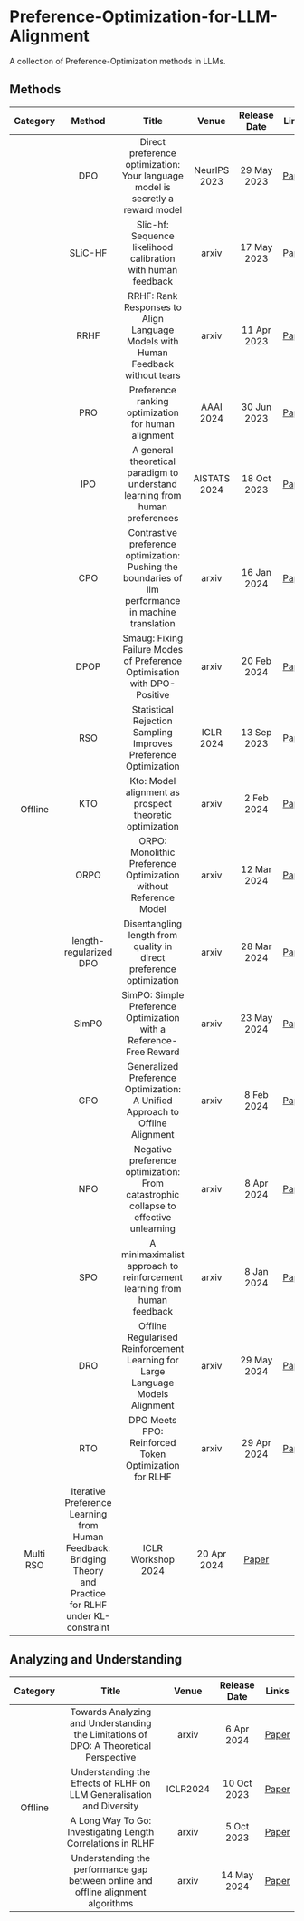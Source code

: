 # Preference-Optimization-for-LLM-Alignment

A collection of Preference-Optimization methods in LLMs.

## Methods
<table class="tg">
<thead>
  <tr>
    <th class="tg-nrix" align="center" rowspan="2">Category</th>
    <th class="tg-baqh" align="center" rowspan="2">Method</th>
    <th class="tg-baqh" align="center" rowspan="2">Title</th>
    <th class="tg-0lax" align="center" rowspan="2">Venue</th>
    <th class="tg-baqh" align="center" rowspan="2">Release Date</th>
    <th class="tg-0lax" align="center" rowspan="2">Links</th>
  </tr>
</thead>
<tbody>
  <tr>
    <td class="tg-nrix" align="center" rowspan="17">Offline</td>
    <td class="tg-0lax" align="center">DPO</td>
    <td class="tg-baqh" align="center">Direct preference optimization: Your language model is secretly a reward model</td>
    <td class="tg-0lax" align="center">NeurIPS 2023</td>
    <td class="tg-baqh" align="center">29 May 2023</td>
    <td class="tg-0lax" align="center"><a href="https://proceedings.neurips.cc/paper_files/paper/2023/file/a85b405ed65c6477a4fe8302b5e06ce7-Paper-Conference.pdf">Paper</a></td>
  </tr>
  <tr>
    <td class="tg-0lax" align="center">SLiC-HF</td>
    <td class="tg-baqh" align="center">Slic-hf: Sequence likelihood calibration with human feedback</td>
    <td class="tg-0lax" align="center">arxiv</td>
    <td class="tg-baqh" align="center">17 May 2023  </td>
    <td class="tg-0lax" align="center"><a href="https://arxiv.org/pdf/2305.10425">Paper</a></td>
  </tr>
   <tr>
    <td class="tg-0lax" align="center">RRHF</td>
    <td class="tg-baqh" align="center">RRHF: Rank Responses to Align Language Models with Human Feedback without tears</td>
    <td class="tg-0lax" align="center">arxiv</td>
    <td class="tg-baqh" align="center">11 Apr 2023</td>
    <td class="tg-0lax" align="center"><a href="https://arxiv.org/pdf/2304.05302">Paper</a></td>
  </tr>
  <tr>
    <td class="tg-0lax" align="center">PRO</td>
    <td class="tg-baqh" align="center">Preference ranking optimization for human alignment</td>
    <td class="tg-0lax" align="center">AAAI 2024</td>
    <td class="tg-baqh" align="center">30 Jun 2023</td>
    <td class="tg-0lax" align="center"><a href="https://arxiv.org/pdf/2306.17492v2">Paper</a></td>
  </tr>
  <tr>
    <td class="tg-0lax" align="center">IPO</td>
    <td class="tg-baqh" align="center">A general theoretical paradigm to understand learning from human preferences</td>
    <td class="tg-0lax" align="center">AISTATS 2024</td>
    <td class="tg-baqh" align="center">18 Oct 2023</td>
    <td class="tg-0lax" align="center"><a href="https://proceedings.mlr.press/v238/gheshlaghi-azar24a/gheshlaghi-azar24a.pdf">Paper</a></td>
  </tr>
  <tr>
    <td class="tg-0lax" align="center">CPO</td>
    <td class="tg-baqh" align="center">Contrastive preference optimization: Pushing the boundaries of llm performance in machine translation</td>
    <td class="tg-0lax" align="center">arxiv</td>
    <td class="tg-baqh" align="center">16 Jan 2024</td>
    <td class="tg-0lax" align="center"><a href="https://arxiv.org/pdf/2401.08417">Paper</a></td>
  </tr>
  <tr>
    <td class="tg-0lax" align="center">DPOP</td>
    <td class="tg-baqh" align="center">Smaug: Fixing Failure Modes of Preference Optimisation with DPO-Positive</td>
    <td class="tg-0lax" align="center">arxiv</td>
    <td class="tg-baqh" align="center">20 Feb 2024</td>
    <td class="tg-0lax" align="center"><a href="https://arxiv.org/pdf/2402.13228">Paper</a></td>
  </tr>
  <tr>
    <td class="tg-0lax" align="center">RSO</td>
    <td class="tg-baqh" align="center">Statistical Rejection Sampling Improves Preference Optimization</td>
    <td class="tg-0lax" align="center">ICLR 2024</td>
    <td class="tg-baqh" align="center">13 Sep 2023</td>
    <td class="tg-0lax" align="center"><a href="https://arxiv.org/pdf/2309.06657">Paper</a></td>
  </tr>
  <tr>
    <td class="tg-0lax" align="center">KTO</td>
    <td class="tg-baqh" align="center">Kto: Model alignment as prospect theoretic optimization</td>
    <td class="tg-0lax" align="center">arxiv</td>
    <td class="tg-baqh" align="center">2 Feb 2024</td>
    <td class="tg-0lax" align="center"><a href="https://arxiv.org/pdf/2402.01306">Paper</a></td>
  </tr>
  <tr>
    <td class="tg-0lax" align="center">ORPO</td>
    <td class="tg-baqh" align="center">ORPO: Monolithic Preference Optimization without Reference Model</td>
    <td class="tg-0lax" align="center">arxiv</td>
    <td class="tg-baqh" align="center">12 Mar 2024</td>
    <td class="tg-0lax" align="center"><a href="https://arxiv.org/pdf/2403.07691">Paper</a></td>
  </tr>
  <tr>
    <td class="tg-0lax" align="center">length-regularized DPO</td>
    <td class="tg-baqh" align="center">Disentangling length from quality in direct preference optimization</td>
    <td class="tg-0lax" align="center">arxiv</td>
    <td class="tg-baqh" align="center">28 Mar 2024</td>
    <td class="tg-0lax" align="center"><a href="https://arxiv.org/pdf/2403.19159">Paper</a></td>
  </tr>
  <tr>
    <td class="tg-0lax" align="center">SimPO</td>
    <td class="tg-baqh" align="center">SimPO: Simple Preference Optimization with a Reference-Free Reward</td>
    <td class="tg-0lax" align="center">arxiv</td>
    <td class="tg-baqh" align="center">23 May 2024</td>
    <td class="tg-0lax" align="center"><a href="https://arxiv.org/pdf/2405.14734">Paper</a></td>
  </tr>
  <tr>
    <td class="tg-0lax" align="center">GPO</td>
    <td class="tg-baqh" align="center">Generalized Preference Optimization: A Unified Approach to Offline Alignment</td>
    <td class="tg-0lax" align="center">arxiv</td>
    <td class="tg-baqh" align="center">8 Feb 2024</td>
    <td class="tg-0lax" align="center"><a href="https://arxiv.org/pdf/2402.05749">Paper</a></td>
  </tr>
  <tr>
    <td class="tg-0lax" align="center">NPO</td>
    <td class="tg-baqh" align="center">Negative preference optimization: From catastrophic collapse to effective unlearning</td>
    <td class="tg-0lax" align="center">arxiv</td>
    <td class="tg-baqh" align="center">8 Apr 2024</td>
    <td class="tg-0lax" align="center"><a href="https://arxiv.org/pdf/2404.05868">Paper</a></td>
  </tr>
  <tr>
    <td class="tg-0lax" align="center">SPO</td>
    <td class="tg-baqh" align="center">A minimaximalist approach to reinforcement learning from human feedback</td>
    <td class="tg-0lax" align="center">arxiv</td>
    <td class="tg-baqh" align="center">8 Jan 2024 </td>
    <td class="tg-0lax" align="center"><a href="https://arxiv.org/pdf/2401.04056">Paper</a></td>
  </tr>
   <tr>
    <td class="tg-0lax" align="center">DRO</td>
    <td class="tg-baqh" align="center">Offline Regularised Reinforcement Learning for Large Language Models Alignment</td>
    <td class="tg-0lax" align="center">arxiv</td>
    <td class="tg-baqh" align="center">29 May 2024</td>
    <td class="tg-0lax" align="center"><a href="https://arxiv.org/pdf/2405.19107">Paper</a></td>
  </tr>
  <tr>
    <td class="tg-0lax" align="center">RTO</td>
    <td class="tg-baqh" align="center">DPO Meets PPO: Reinforced Token Optimization for RLHF</td>
    <td class="tg-0lax" align="center">arxiv</td>
    <td class="tg-baqh" align="center">29 Apr 2024 </td>
    <td class="tg-0lax" align="center"><a href="https://arxiv.org/pdf/2404.18922">Paper</a></td>
  </tr>
<tr>
    <td class="tg-0lax" align="center">Multi RSO</td>
    <td class="tg-baqh" align="center">Iterative Preference Learning from Human Feedback: Bridging Theory and Practice for RLHF under KL-constraint</td>
    <td class="tg-0lax" align="center">ICLR Workshop 2024</td>
    <td class="tg-baqh" align="center">20 Apr 2024 </td>
    <td class="tg-0lax" align="center"><a href="https://weixiongust.github.io/WeiXiongUST/gshf.pdf">Paper</a></td>
  </tr>
  
</tbody>
</table>







## Analyzing and Understanding

<table class="tg">
<thead>
  <tr>
    <th class="tg-nrix" align="center" rowspan="2">Category</th>
    <th class="tg-baqh" align="center" rowspan="2">Title</th>
    <th class="tg-0lax" align="center" rowspan="2">Venue</th>
    <th class="tg-baqh" align="center" rowspan="2">Release Date</th>
    <th class="tg-0lax" align="center" rowspan="2">Links</th>
  </tr>
</thead>
<tbody>
  <tr>
    <td class="tg-nrix" align="center" rowspan="17">Offline</td>
    <td class="tg-baqh" align="center">Towards Analyzing and Understanding the Limitations of DPO: A Theoretical Perspective</td>
    <td class="tg-0lax" align="center">arxiv</td>
    <td class="tg-baqh" align="center">6 Apr 2024</td>
    <td class="tg-0lax" align="center"><a href="https://arxiv.org/pdf/2404.04626">Paper</a></td>
  </tr>
  <tr>
    <td class="tg-baqh" align="center">Understanding the Effects of RLHF on LLM Generalisation and Diversity</td>
    <td class="tg-0lax" align="center">ICLR2024</td>
    <td class="tg-baqh" align="center">10 Oct 2023</td>
    <td class="tg-0lax" align="center"><a href="https://openreview.net/pdf?id=PXD3FAVHJT">Paper</a></td>
  </tr>
  <tr>
    <td class="tg-baqh" align="center">A Long Way To Go: Investigating Length Correlations in RLHF</td>
    <td class="tg-0lax" align="center">arxiv</td>
    <td class="tg-baqh" align="center">5 Oct 2023</td>
    <td class="tg-0lax" align="center"><a href="https://arxiv.org/pdf/2310.03716">Paper</a></td>
  </tr>
  <tr>
    <td class="tg-baqh" align="center">Understanding the performance gap between online and offline alignment algorithms</td>
    <td class="tg-0lax" align="center">arxiv</td>
    <td class="tg-baqh" align="center">14 May 2024</td>
    <td class="tg-0lax" align="center"><a href="https://arxiv.org/pdf/2405.08448">Paper</a></td>
  </tr>
</tbody>
</table>
